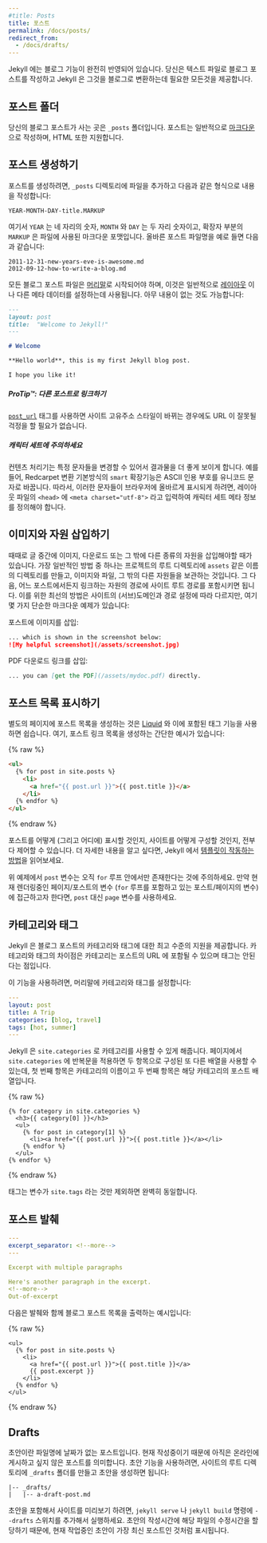 ```yaml
---
#title: Posts
title: 포스트
permalink: /docs/posts/
redirect_from:
  - /docs/drafts/
---
```


<!--
Blogging is baked into Jekyll. You write blog posts as text files and Jekyll
provides everything you need to turn it into a blog.
-->
Jekyll 에는 블로그 기능이 완전히 반영되어 있습니다. 당신은 텍스트 파일로 블로그
포스트를 작성하고 Jekyll 은 그것을 블로그로 변환하는데 필요한 모든것을 제공합니다.

<!--
## The Posts Folder
-->
## 포스트 폴더

<!--
The `_posts` folder is where your blog posts live. You typically write posts
in [Markdown](https://daringfireball.net/projects/markdown/), HTML is
also supported.
-->
당신의 블로그 포스트가 사는 곳은 `_posts` 폴더입니다. 포스트는 일반적으로
[마크다운](https://daringfireball.net/projects/markdown/)으로 작성하며, HTML
또한 지원합니다.

<!--
## Creating Posts
-->
## 포스트 생성하기

<!--
To create a post, add a file to your `_posts` directory with the following
format:
-->
포스트를 생성하려면, `_posts` 디렉토리에 파일을 추가하고 다음과 같은
형식으로 내용을 작성합니다:

```
YEAR-MONTH-DAY-title.MARKUP
```

<!--
Where `YEAR` is a four-digit number, `MONTH` and `DAY` are both two-digit
numbers, and `MARKUP` is the file extension representing the format used in the
file. For example, the following are examples of valid post filenames:
-->
여기서 `YEAR` 는 네 자리의 숫자, `MONTH` 와 `DAY` 는 두 자리 숫자이고, 확장자
부분의 `MARKUP` 은 파일에 사용된 마크다운 포맷입니다. 올바른 포스트 파일명을
예로 들면 다음과 같습니다:

```
2011-12-31-new-years-eve-is-awesome.md
2012-09-12-how-to-write-a-blog.md
```

<!--
All blog post files must begin with [front matter](/docs/front-matter/) which is
typically used to set a [layout](/docs/layouts/) or other meta data. For a simple
example this can just be empty:
-->
모든 블로그 포스트 파일은 [머리말](/docs/front-matter/)로 시작되어야 하며, 이것은
일반적으로 [레이아웃](/docs/layouts/) 이나 다른 메타 데이터를 설정하는데 사용됩니다.
아무 내용이 없는 것도 가능합니다:

```markdown
---
layout: post
title:  "Welcome to Jekyll!"
---

# Welcome

**Hello world**, this is my first Jekyll blog post.

I hope you like it!
```

<div class="note">
<!--
  <h5>ProTip™: Link to other posts</h5>
-->
  <h5>ProTip™: 다른 포스트로 링크하기</h5>
  <p>
<!--
    Use the <a href="/docs/liquid/tags/#linking-to-posts"><code>post_url</code></a>
    tag to link to other posts without having to worry about the URLs
    breaking when the site permalink style changes.
-->
    <code><a href="/docs/liquid/tags/#linking-to-posts">post_url</a></code> 태그를 사용하면
    사이트 고유주소 스타일이 바뀌는 경우에도 URL 이 잘못될 걱정을 할 필요가
    없습니다.
  </p>
</div>



<div class="note info">
<!--
  <h5>Be aware of character sets</h5>
-->
  <h5>캐릭터 세트에 주의하세요</h5>
  <p>
<!--
    Content processors can modify certain characters to make them look nicer.
    For example, the <code>smart</code> extension in Redcarpet converts standard,
    ASCII quotation characters to curly, Unicode ones. In order for the browser
    to display those characters properly, define the charset meta value by
    including <code>&lt;meta charset=&quot;utf-8&quot;&gt;</code> in the
    <code>&lt;head&gt;</code> of your layout.
-->
    컨텐츠 처리기는 특정 문자들을 변경할 수 있어서 결과물을 더 좋게 보이게
    합니다. 예를 들어, Redcarpet 변환 기본방식의 <code>smart</code> 확장기능은
    ASCII 인용 부호를 유니코드 문자로 바꿉니다. 따라서, 이러한 문자들이
    브라우저에 올바르게 표시되게 하려면, 레이아웃 파일의 <code>&lt;head&gt;</code>
    에 <code>&lt;meta charset=&quot;utf-8&quot;&gt;</code> 라고 입력하여 캐릭터
    세트 메타 정보를 정의해야 합니다.
  </p>
</div>

<!--
## Including images and resources
-->
## 이미지와 자원 삽입하기

<!--
At some point, you'll want to include images, downloads, or other
digital assets along with your text content. One common solution is to create
a folder in the root of the project directory called something like `assets`,
into which any images, files or other resources are placed. Then, from within
any post, they can be linked to using the site’s root as the path for the asset
to include. The best way to do this depends on the way your site’s (sub)domain
and path are configured, but here are some simple examples in Markdown:
-->
때때로 글 중간에 이미지, 다운로드 또는 그 밖에 다른 종류의 자원을
삽입해야할 때가 있습니다. 가장 일반적인 방법 중 하나는
프로젝트의 루트 디렉토리에 `assets` 같은 이름의 디렉토리를 만들고,
이미지와 파일, 그 밖의 다른 자원들을 보관하는 것입니다. 그 다음, 어느
포스트에서든지 링크하는 자원의 경로에 사이트 루트 경로를
포함시키면 됩니다. 이를 위한 최선의 방법은 사이트의 (서브)도메인과
경로 설정에 따라 다르지만, 여기 몇 가지 단순한 마크다운 예제가 있습니다:

<!--
Including an image asset in a post:
-->
포스트에 이미지를 삽입:

```markdown
... which is shown in the screenshot below:
![My helpful screenshot](/assets/screenshot.jpg)
```

<!--
Linking to a PDF for readers to download:
-->
PDF 다운로드 링크를 삽입:

```markdown
... you can [get the PDF](/assets/mydoc.pdf) directly.
```

<!--
## Displaying an index of posts
-->
## 포스트 목록 표시하기

<!--
Creating an index of posts on another page should be easy thanks to
[Liquid](https://docs.shopify.com/themes/liquid/basics) and its tags. Here’s a
simple example of how to create a list of links to your blog posts:
-->
별도의 페이지에 포스트 목록을 생성하는 것은
[Liquid](https://docs.shopify.com/themes/liquid/basics) 와 이에 포함된 태그 기능을 사용하면 쉽습니다. 여기,
포스트 링크 목록을 생성하는 간단한 예시가 있습니다:

{% raw %}
```html
<ul>
  {% for post in site.posts %}
    <li>
      <a href="{{ post.url }}">{{ post.title }}</a>
    </li>
  {% endfor %}
</ul>
```
{% endraw %}

<!--
You have full control over how (and where) you display your posts,
and how you structure your site. You should read more about [how templates
work](/docs/templates/) with Jekyll if you want to know more.
-->
포스트를 어떻게 (그리고 어디에) 표시할 것인지, 사이트를 어떻게 구성할 것인지,
전부 다 제어할 수 있습니다. 더 자세한 내용을 알고 싶다면, Jekyll 에서 [템플릿이
작동하는 방법](/docs/templates/)을 읽어보세요.

<!--
Note that the `post` variable only exists inside the `for` loop above. If
you wish to access the currently-rendering page/posts's variables (the
variables of the post/page that has the `for` loop in it), use the `page`
variable instead.
-->
위 예제에서 `post` 변수는 오직 `for` 루프 안에서만 존재한다는 것에 주의하세요.
만약 현재 렌더링중인 페이지/포스트의 변수 (`for` 루프를 포함하고 있는
포스트/페이지의 변수) 에 접근하고자 한다면, `post` 대신 `page` 변수를
사용하세요.

<!--
## Categories and Tags
-->
## 카테고리와 태그

<!--
Jekyll has first class support for categories and tags in blog posts. The difference
between categories and tags is a category can be part of the URL for a post
whereas a tag cannot.
-->
Jekyll 은 블로그 포스트의 카테고리와 태그에 대한 최고 수준의 지원을 제공합니다. 카테고리와
태그의 차이점은 카테고리는 포스트의 URL 에 포함될 수 있으며
태그는 안된다는 점입니다.

<!--
To use these, first set your categories and tags in front matter:
-->
이 기능을 사용하려면, 머리말에 카테고리와 태그를 설정합니다:

```yaml
---
layout: post
title: A Trip
categories: [blog, travel]
tags: [hot, summer]
---
```

<!--
Jekyll makes the categories available to us at `site.categories`. Iterating over
`site.categories` on a page gives us another array with two items, the first
item is the name of the category and the second item is an array of posts in that
category.
-->
Jekyll 은 `site.categories` 로 카테고리를 사용할 수 있게 해줍니다. 페이지에서
`site.categories` 에 반복문을 적용하면 두 항목으로 구성된 또 다른 배열을 사용할 수 있는데,
첫 번째 항목은 카테고리의 이름이고 두 번째 항목은 해당 카테고리의 포스트
배열입니다.

{% raw %}
```liquid
{% for category in site.categories %}
  <h3>{{ category[0] }}</h3>
  <ul>
    {% for post in category[1] %}
      <li><a href="{{ post.url }}">{{ post.title }}</a></li>
    {% endfor %}
  </ul>
{% endfor %}
```
{% endraw %}

<!--
For tags it's exactly the same except the variable is `site.tags`.
-->
태그는 변수가 `site.tags` 라는 것만 제외하면 완벽히 동일합니다.

<!--
## Post excerpts
-->
## 포스트 발췌

<!--
You can access a snippet of a posts's content by using `excerpt` variable on a
post. By default this is the first paragraph of content in the post, however it
can be customized by setting a `excerpt_separator` variable in front matter or
`_config.yml`.
-->

```yaml
---
excerpt_separator: <!--more-->
---

Excerpt with multiple paragraphs

Here's another paragraph in the excerpt.
<!--more-->
Out-of-excerpt
```

<!--
Here's an example of outputting a list of blog posts with an excerpt:
-->
다음은 발췌와 함께 블로그 포스트 목록을 출력하는 예시입니다:

{% raw %}
```liquid
<ul>
  {% for post in site.posts %}
    <li>
      <a href="{{ post.url }}">{{ post.title }}</a>
      {{ post.excerpt }}
    </li>
  {% endfor %}
</ul>
```
{% endraw %}

## Drafts

<!--
Drafts are posts without a date in the filename. They're posts you're still
working on and don't want to publish yet. To get up and running with drafts,
create a `_drafts` folder in your site's root and create your first draft:
-->
초안이란 파일명에 날짜가 없는 포스트입니다. 현재 작성중이기 때문에 아직은
온라인에 게시하고 싶지 않은 포스트를 의미합니다. 초안 기능을 사용하려면,
사이트의 루트 디렉토리에 `_drafts` 폴더를 만들고 초안을 생성하면 됩니다:


```text
|-- _drafts/
|   |-- a-draft-post.md
```

<!--
To preview your site with drafts, run `jekyll serve` or `jekyll build`
with the `--drafts` switch. Each will be assigned the value modification time
of the draft file for its date, and thus you will see currently edited drafts
as the latest posts.
-->
초안을 포함해서 사이트를 미리보기 하려면, `jekyll serve` 나 `jekyll build`
명령에 `--drafts` 스위치를 추가해서 실행하세요. 초안의 작성시간에
해당 파일의 수정시간을 할당하기 때문에, 현재 작업중인 초안이
가장 최신 포스트인 것처럼 표시됩니다.
